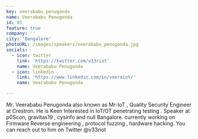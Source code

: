```yaml
---
key: veerababu_penugonda
name: Veerababu Penugonda
id: 03
feature: true
company: ''
city: 'Bangalore'
photoURL: /images/speakers/veerababu_penugonda.jpg
socials:
  - icon: twitter
    link: 'https://twitter.com/v33riot'
    name: Veerababu Penugonda
  - icon: linkedin
    link: 'https://www.linkedin.com/in/veeraiot/'
    name: Veerababu Penugonda 

---
```

Mr. Veerababu Penugonda also known as Mr-IoT , Quality Security Engineer at Crestron. He is Keen Interested in IoT/OT penetrating testing . Speaker at p0Scon, gravitas19 , cysinfo and null Bangalore. currently working on Firmware Reverse engineering , protocol fuzzing , hardware hacking. You can reach out to him on Twitter @v33riot
